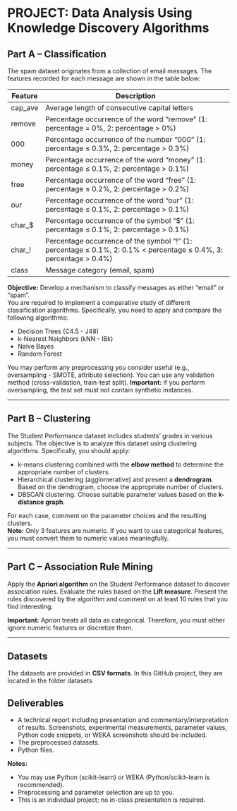 # PROJECT: Data Analysis Using Knowledge Discovery Algorithms

## Part A – Classification

The spam dataset originates from a collection of email messages. The features recorded for each message are shown in the table below:

| Feature   | Description |
|-----------|-------------|
| cap_ave   | Average length of consecutive capital letters |
| remove    | Percentage occurrence of the word “remove” (1: percentage = 0%, 2: percentage > 0%) |
| 000       | Percentage occurrence of the number “000” (1: percentage ≤ 0.3%, 2: percentage > 0.3%) |
| money     | Percentage occurrence of the word “money” (1: percentage ≤ 0.1%, 2: percentage > 0.1%) |
| free      | Percentage occurrence of the word “free” (1: percentage ≤ 0.2%, 2: percentage > 0.2%) |
| our       | Percentage occurrence of the word “our” (1: percentage ≤ 0.1%, 2: percentage > 0.1%) |
| char_$    | Percentage occurrence of the symbol “$” (1: percentage ≤ 0.1%, 2: percentage > 0.1%) |
| char_!    | Percentage occurrence of the symbol “!” (1: percentage ≤ 0.1%, 2: 0.1% < percentage ≤ 0.4%, 3: percentage > 0.4%) |
| class     | Message category (email, spam) |

**Objective:** Develop a mechanism to classify messages as either “email” or “spam”.  
You are required to implement a comparative study of different classification algorithms. Specifically, you need to apply and compare the following algorithms:

- Decision Trees (C4.5 - J48)  
- k-Nearest Neighbors (kNN - IBk)  
- Naive Bayes  
- Random Forest  

You may perform any preprocessing you consider useful (e.g., oversampling - SMOTE, attribute selection). You can use any validation method (cross-validation, train-test split). **Important:** if you perform oversampling, the test set must not contain synthetic instances.

---

## Part B – Clustering

The Student Performance dataset includes students’ grades in various subjects. The objective is to analyze this dataset using clustering algorithms. Specifically, you should apply:

- k-means clustering combined with the **elbow method** to determine the appropriate number of clusters.  
- Hierarchical clustering (agglomerative) and present a **dendrogram**. Based on the dendrogram, choose the appropriate number of clusters.  
- DBSCAN clustering. Choose suitable parameter values based on the **k-distance graph**.

For each case, comment on the parameter choices and the resulting clusters.  
**Note:** Only 3 features are numeric. If you want to use categorical features, you must convert them to numeric values meaningfully.

---

## Part C – Association Rule Mining

Apply the **Apriori algorithm** on the Student Performance dataset to discover association rules. Evaluate the rules based on the **Lift measure**. Present the rules discovered by the algorithm and comment on at least 10 rules that you find interesting.

**Important:** Apriori treats all data as categorical. Therefore, you must either ignore numeric features or discretize them.

---

## Datasets

The datasets are provided in **CSV formats**. In this GitHub project, they are located in the folder datasets

## Deliverables

- A technical report including presentation and commentary/interpretation of results. Screenshots, experimental measurements, parameter values, Python code snippets, or WEKA screenshots should be included.  
- The preprocessed datasets.  
- Python files.  

**Notes:**  
- You may use Python (scikit-learn) or WEKA (Python/scikit-learn is recommended).  
- Preprocessing and parameter selection are up to you.  
- This is an individual project; no in-class presentation is required.
